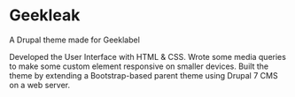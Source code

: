 # Geekleak

A Drupal theme made for Geeklabel

Developed the User Interface with HTML & CSS. Wrote some media queries to make some custom element responsive on smaller devices. Built the theme by extending a Bootstrap-based parent theme using Drupal 7 CMS on a web server.

